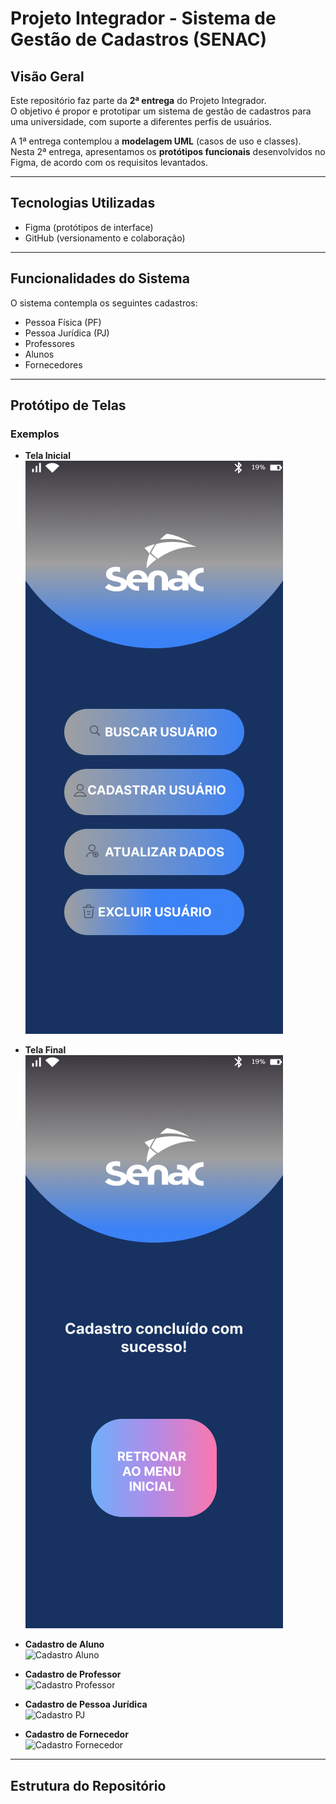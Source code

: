 # Projeto Integrador - Sistema de Gestão de Cadastros (SENAC)

## Visão Geral
Este repositório faz parte da **2ª entrega** do Projeto Integrador.  
O objetivo é propor e prototipar um sistema de gestão de cadastros para uma universidade, com suporte a diferentes perfis de usuários.

A 1ª entrega contemplou a **modelagem UML** (casos de uso e classes).  
Nesta 2ª entrega, apresentamos os **protótipos funcionais** desenvolvidos no Figma, de acordo com os requisitos levantados.

---

##  Tecnologias Utilizadas
- Figma (protótipos de interface)  
- GitHub (versionamento e colaboração)  

---

## Funcionalidades do Sistema
O sistema contempla os seguintes cadastros:

- Pessoa Física (PF)  
- Pessoa Jurídica (PJ)  
- Professores  
- Alunos  
- Fornecedores  


---

## Protótipo de Telas

### Exemplos
- **Tela Inicial**  
![Tela Inicial](Prototipo_Senac/Tela_Inicial.png)  

- **Tela Final**
 ![Tela Final](Prototipo_Senac/Tela_Final.png)  

- **Cadastro de Aluno**  
![Cadastro Aluno](prototype/cadastro_aluno.png)  

- **Cadastro de Professor**  
![Cadastro Professor](prototype/cadastro_professor.png)  

- **Cadastro de Pessoa Jurídica**  
![Cadastro PJ](prototype/cadastro_pj.png)  

- **Cadastro de Fornecedor**  
![Cadastro Fornecedor](prototype/cadastro_fornecedor.png)  

---

## Estrutura do Repositório
